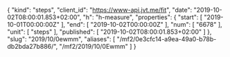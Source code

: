 {
  "kind": "steps",
  "client_id": "https://www-api.jvt.me/fit",
  "date": "2019-10-02T08:00:01.853+02:00",
  "h": "h-measure",
  "properties": {
    "start": [
      "2019-10-01T00:00:00Z"
    ],
    "end": [
      "2019-10-02T00:00:00Z"
    ],
    "num": [
      "6678"
    ],
    "unit": [
      "steps"
    ],
    "published": [
      "2019-10-02T08:00:01.853+02:00"
    ]
  },
  "slug": "2019/10/0ewmm",
  "aliases": [
    "/mf2/0e3cfc14-a9ea-49a0-b78b-db2bda27b886/",
    "/mf2/2019/10/0Ewmm"
  ]
}
